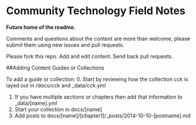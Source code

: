 Community Technology Field Notes
===

**Future home of the readme.**

Comments and questions about the content are more than welcome, please submit them using new issues and pull requests.

Please fork this repo. Add and edit content. Send back pull requests.

##Adding Content Guides or Collections

To add a guide or collection:
0. Start by reviewing how the collection cck is layed out in /docs/cck and _data/cck.yml
1. If you have multiple sections or chapters then add that information to _data/[name].yml
2. Start your collection in docs/[name]
3. Add posts to docs/[name]/[chapter1]/_posts/2014-10-10-[postname].md



